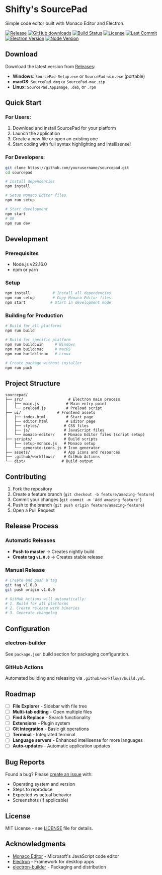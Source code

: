 # Shifty's SourcePad

Simple code editor built with Monaco Editor and Electron.

[![Release](https://img.shields.io/github/v/release/ShiftyX1/sourcepad)](https://github.com/ShiftyX1/sourcepad/releases)
[![GitHub downloads](https://img.shields.io/github/downloads/ShiftyX1/sourcepad/total)](https://github.com/ShiftyX1/sourcepad/releases)
[![Build Status](https://img.shields.io/github/actions/workflow/status/ShiftyX1/sourcepad/build.yaml?branch=master)](https://github.com/ShiftyX1/sourcepad/actions)
[![License](https://img.shields.io/github/license/ShiftyX1/sourcepad?label=license)](https://github.com/ShiftyX1/sourcepad/blob/master/LICENSE)
[![Last Commit](https://img.shields.io/github/last-commit/ShiftyX1/sourcepad)](https://github.com/ShiftyX1/sourcepad/commits/master)
[![Electron Version](https://img.shields.io/badge/electron-37.3.1-47848F?logo=electron)](https://www.electronjs.org/)
[![Node Version](https://img.shields.io/badge/node.js-22.16.0-green?logo=node.js)](https://nodejs.org/)

## Download

Download the latest version from [Releases](https://github.com/ShiftyX1/sourcepad/releases):

- **Windows**: `SourcePad-Setup.exe` or `SourcePad-win.exe` (portable)
- **macOS**: `SourcePad.dmg` or `SourcePad-mac.zip`
- **Linux**: `SourcePad.AppImage`, `.deb`, or `.rpm`

## Quick Start

### For Users:
1. Download and install SourcePad for your platform
2. Launch the application
3. Create a new file or open an existing one
4. Start coding with full syntax highlighting and intellisense!

### For Developers:

```bash
git clone https://github.com/yourusername/sourcepad.git
cd sourcepad

# Install dependencies
npm install

# Setup Monaco Editor files
npm run setup

# Start development
npm start
# OR
npm run dev
```

## Development

### Prerequisites
- Node.js v22.16.0
- npm or yarn

### Setup
```bash
npm install          # Install all dependencies
npm run setup        # Copy Monaco Editor files
npm start           # Start in development mode
```

### Building for Production

```bash
# Build for all platforms
npm run build

# Build for specific platform
npm run build:win     # Windows
npm run build:mac     # macOS
npm run build:linux   # Linux

# Create package without installer
npm run pack
```

## Project Structure

```
sourcepad/
├── src/                    # Electron main process
│   ├── main.js            # Main entry point
│   └── preload.js         # Preload script
├── ui/                # Frontend assets
│   ├── index.html         # Start page
│   ├── editor.html        # Editor page
│   ├── styles/           # CSS files
│   ├── js/               # JavaScript files
│   └── monaco-editor/    # Monaco Editor files (script setup)
├── scripts/              # Build scripts
│   ├── setup-monaco.js   # Monaco setup
│   └── generate-icons.js # Icon generator
├── assets/               # App icons and resources
├── .github/workflows/    # GitHub Actions
└── dist/                # Build output
```

## Contributing

1. Fork the repository
2. Create a feature branch (`git checkout -b feature/amazing-feature`)
3. Commit your changes (`git commit -m 'Add amazing feature'`)
4. Push to the branch (`git push origin feature/amazing-feature`)
5. Open a Pull Request

## Release Process

### Automatic Releases

- **Push to master** → Creates nightly build
- **Create tag `v1.0.0`** → Creates stable release

### Manual Release
```bash
# Create and push a tag
git tag v1.0.0
git push origin v1.0.0

# GitHub Actions will automatically:
# 1. Build for all platforms
# 2. Create release with binaries
# 3. Generate changelog
```

## Configuration

### electron-builder
See `package.json` build section for packaging configuration.

### GitHub Actions
Automated building and releasing via `.github/workflows/build.yml`.

## Roadmap

- [ ] **File Explorer** - Sidebar with file tree
- [ ] **Multi-tab editing** - Open multiple files
- [ ] **Find & Replace** - Search functionality
- [ ] **Extensions** - Plugin system
- [ ] **Git integration** - Basic git operations
- [ ] **Terminal** - Integrated terminal
- [ ] **Language servers** - Enhanced intellisense for more languages
- [ ] **Auto-updates** - Automatic application updates

## Bug Reports

Found a bug? Please [create an issue](https://github.com/ShiftyX1/sourcepad/issues) with:
- Operating system and version
- Steps to reproduce
- Expected vs actual behavior
- Screenshots (if applicable)

## License

MIT License - see [LICENSE](LICENSE) file for details.

## Acknowledgments

- [Monaco Editor](https://microsoft.github.io/monaco-editor/) - Microsoft's JavaScript code editor
- [Electron](https://electronjs.org/) - Framework for desktop apps
- [electron-builder](https://electron.build/) - Packaging and distribution
